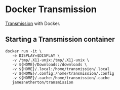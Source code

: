# Docker Transmission

[Transmission](http://www.transmissionbt.com/) with Docker.

## Starting a Transmission container

```
docker run -it \
   -e DISPLAY=$DISPLAY \
   -v /tmp/.X11-unix:/tmp/.X11-unix \
   -v ${HOME}/Downloads:/downloads \
   -v ${HOME}/.local:/home/transmission/.local 
   -v ${HOME}/.config:/home/transmission/.config 
   -v ${HOME}/.cache:/home/transmission/.cache
   jamesnetherton/transmission
```
